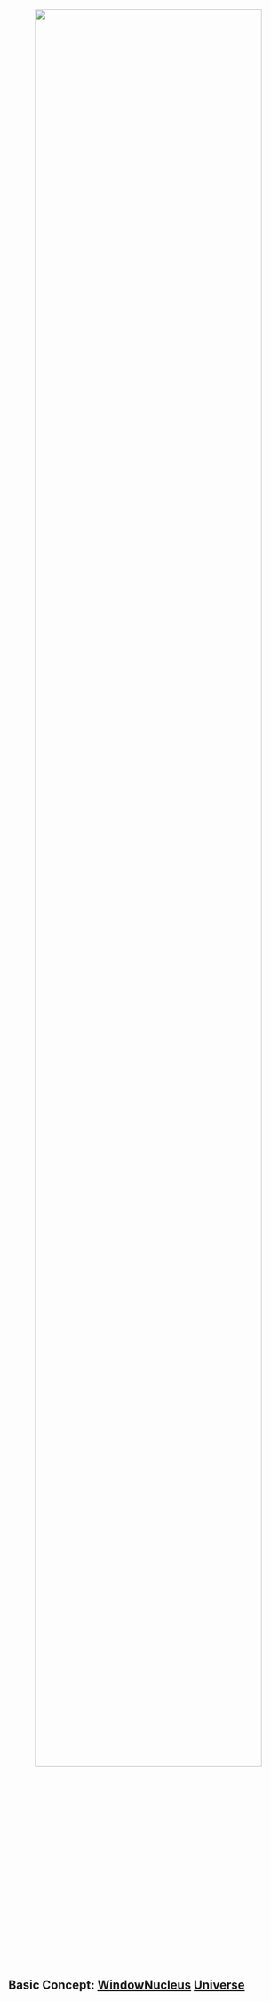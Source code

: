 <div align=center><img src="https://user-images.githubusercontent.com/26355688/165408564-1e992ffb-329d-4eb5-aac5-5bb0ab4e4a87.gif" width="90%" height="90%" id = "WebRTStart"></div> 

## Basic Concept: [WindowNucleus](https://github.com/TangramDev/.github/blob/main/README.md) [Universe](https://github.com/TangramDev/WebRuntimeSrc)
